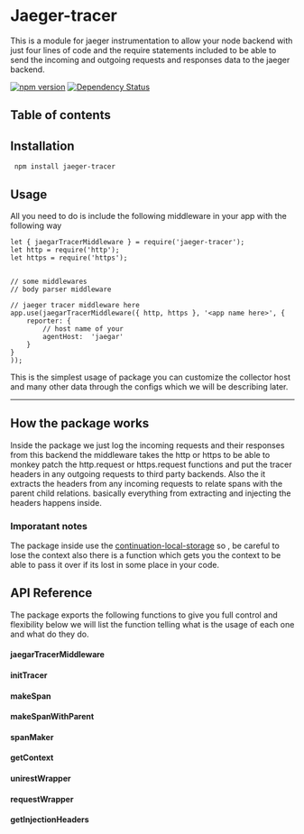 # Jaeger-tracer
This is a module for jaeger instrumentation to allow your node backend with just four lines of code and the require statements included to be able to send the incoming and outgoing requests and responses data to the jaeger backend.

[![npm version](https://badge.fury.io/js/jaeger-tracer.svg)](https://badge.fury.io/js/jaeger-tracer)
[![Dependency Status](https://david-dm.org/abdoolly/jaeger-tracer.svg)](https://david-dm.org/abdoolly/jaeger-tracer.svg)

## Table of contents


## Installation
` npm install jaeger-tracer`

## Usage
All you need to do is include the following middleware in your app with the following way
```
let { jaegarTracerMiddleware } = require('jaeger-tracer');
let http = require('http');
let https = require('https');


// some middlewares
// body parser middleware

// jaeger tracer middleware here
app.use(jaegarTracerMiddleware({ http, https }, '<app name here>', {
	reporter: {
	    // host name of your 
		agentHost:  'jaegar'
	}
}
));
```
This is the simplest usage of package you can customize the collector host and many other data through the configs which we will be describing later.

----------------
## How the package works
Inside the package we just log the incoming requests and their responses from this backend 
the middleware takes the http or https to be able to monkey patch the http.request or https.request functions and put the tracer headers in any outgoing requests to third party backends. Also the it extracts the headers from any incoming requests to relate spans with the parent child relations. basically everything from extracting and injecting the headers happens inside. 

### Imporatant notes
The package inside use the [continuation-local-storage](https://www.npmjs.com/package/continuation-local-storage) so , be careful to lose the context
also there is a function which gets you the context to be able to pass it over if its lost in some place in your code.

## API Reference
The package exports the following functions to give you full control and flexibility below we will list the function telling what is the usage of each one and what do they do.

#### jaegarTracerMiddleware
#### initTracer
#### makeSpan
#### makeSpanWithParent
#### spanMaker
#### getContext
#### unirestWrapper
#### requestWrapper
#### getInjectionHeaders
